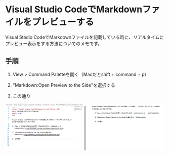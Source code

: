# Visual Studio CodeでMarkdownファイルをプレビューする


Visual Stadio CodeでMarkdownファイルを記載している時に、リアルタイムにプレビュー表示をする方法についてのメモです。

## 手順

1. View > Command Paletteを開く（Macだとshift + command + p）

2. "Markdown:Open Preview to the Side"を選択する 

3. この通り

<img src="/img/20190616_vscode_markdown/result.png" align="left"><br clear="left">
